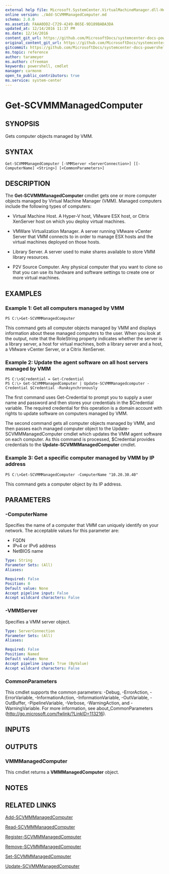 ```yaml
---
external help file: Microsoft.SystemCenter.VirtualMachineManager.dll-Help.xml
online version: ./Add-SCVMMManagedComputer.md
schema: 2.0.0
ms.assetid: FAAA0DD2-C729-4249-B65E-9D189BABA3DA
updated_at: 12/14/2016 11:37 PM
ms.date: 12/14/2016
content_git_url: https://github.com/MicrosoftDocs/systemcenter-docs-powershell/blob/master/systemcenter-cmdlets/SystemCenter2016/VirtualMachineManager/v1/Get-SCVMMManagedComputer.md
original_content_git_url: https://github.com/MicrosoftDocs/systemcenter-docs-powershell/blob/master/systemcenter-cmdlets/SystemCenter2016/VirtualMachineManager/v1/Get-SCVMMManagedComputer.md
gitcommit: https://github.com/MicrosoftDocs/systemcenter-docs-powershell/blob/ddd0fefc9adaabb9394eb6c21b33370913d1830d/systemcenter-cmdlets/SystemCenter2016/VirtualMachineManager/v1/Get-SCVMMManagedComputer.md
ms.topic: reference
author: tarameyer
ms.author: cfreeman
keywords: powershell, cmdlet
manager: carmonm
open_to_public_contributors: true
ms.service: system-center
---
```


# Get-SCVMMManagedComputer

## SYNOPSIS
Gets computer objects managed by VMM.

## SYNTAX

```
Get-SCVMMManagedComputer [-VMMServer <ServerConnection>] [[-ComputerName] <String>] [<CommonParameters>]
```

## DESCRIPTION
The **Get-SCVMMManagedComputer** cmdlet gets one or more computer objects managed by Virtual Machine Manager (VMM).
Managed computers include the following types of computers: 


- Virtual Machine Host.
A Hyper-V host, VMware ESX host, or Citrix XenServer host on which you deploy virtual machines. 


- VMWare Virtualization Manager.
A server running VMware vCenter Server that VMM connects to in order to manage ESX hosts and the virtual machines deployed on those hosts. 

- Library Server.
A server used to make shares available to store VMM library resources. 

- P2V Source Computer.
Any physical computer that you want to clone so that you can use its hardware and software settings to create one or more virtual machines.

## EXAMPLES

### Example 1: Get all computers managed by VMM
```
PS C:\>Get-SCVMMManagedComputer
```

This command gets all computer objects managed by VMM and displays information about these managed computers to the user.
When you look at the output, note that the RoleString property indicates whether the server is a library server, a host for virtual machines, both a library server and a host, a VMware vCenter Server, or a Citrix XenServer.

### Example 2: Update the agent software on all host servers managed by VMM
```
PS C:\>$Credential = Get-Credential
PS C:\> Get-SCVMMManagedComputer | Update-SCVMMManagedcomputer -Credential $Credential -RunAsynchronously
```

The first command uses Get-Credential to prompt you to supply a user name and password and then stores your credentials in the $Credential variable.
The required credential for this operation is a domain account with rights to update software on computers managed by VMM.

The second command gets all computer objects managed by VMM, and then passes each managed computer object to the Update-SCVMMManagedComputer cmdlet which updates the VMM agent software on each computer.
As this command is processed, $Credential provides credentials to the **Update-SCVMMManagedComputer** cmdlet.

### Example 3: Get a specific computer managed by VMM by IP address
```
PS C:\>Get-SCVMMManagedComputer -ComputerName "10.20.30.40"
```

This command gets a computer object by its IP address.

## PARAMETERS

### -ComputerName
Specifies the name of a computer that VMM can uniquely identify on your network.
The acceptable values for this parameter are:

- FQDN
- IPv4 or IPv6 address
-  NetBIOS name

```yaml
Type: String
Parameter Sets: (All)
Aliases: 

Required: False
Position: 0
Default value: None
Accept pipeline input: False
Accept wildcard characters: False
```

### -VMMServer
Specifies a VMM server object.

```yaml
Type: ServerConnection
Parameter Sets: (All)
Aliases: 

Required: False
Position: Named
Default value: None
Accept pipeline input: True (ByValue)
Accept wildcard characters: False
```

### CommonParameters
This cmdlet supports the common parameters: -Debug, -ErrorAction, -ErrorVariable, -InformationAction, -InformationVariable, -OutVariable, -OutBuffer, -PipelineVariable, -Verbose, -WarningAction, and -WarningVariable. For more information, see about_CommonParameters (http://go.microsoft.com/fwlink/?LinkID=113216).

## INPUTS

## OUTPUTS

### VMMManagedComputer
This cmdlet returns a **VMMManagedComputer** object.

## NOTES

## RELATED LINKS

[Add-SCVMMManagedComputer](xref:SystemCenter2016/VirtualMachineManager/v1/Add-SCVMMManagedComputer.md)

[Read-SCVMMManagedComputer](xref:SystemCenter2016/VirtualMachineManager/v1/Read-SCVMMManagedComputer.md)

[Register-SCVMMManagedComputer](xref:SystemCenter2016/VirtualMachineManager/v1/Register-SCVMMManagedComputer.md)

[Remove-SCVMMManagedComputer](xref:SystemCenter2016/VirtualMachineManager/v1/Remove-SCVMMManagedComputer.md)

[Set-SCVMMManagedComputer](xref:SystemCenter2016/VirtualMachineManager/v1/Set-SCVMMManagedComputer.md)

[Update-SCVMMManagedComputer](xref:SystemCenter2016/VirtualMachineManager/v1/Update-SCVMMManagedComputer.md)

